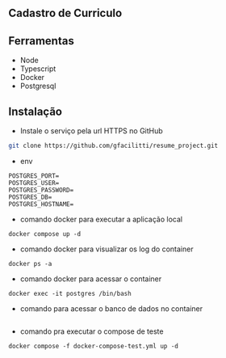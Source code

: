 ## Cadastro de Curriculo


## Ferramentas

- Node
- Typescript
- Docker 
- Postgresql

## Instalação

- Instale o serviço pela url HTTPS no GitHub

```bash
git clone https://github.com/gfacilitti/resume_project.git
```
- env
```
POSTGRES_PORT=
POSTGRES_USER=
POSTGRES_PASSWORD=
POSTGRES_DB=
POSTGRES_HOSTNAME=
```

- comando docker para executar a aplicação local

```
docker compose up -d
```

- comando docker para visualizar os log do container

```
docker ps -a
```
- comando docker para acessar o container

```
docker exec -it postgres /bin/bash
```

- comando para acessar o banco de dados no container

```psql -U postgres -d postgres
```
- comando pra executar o compose de teste

```
docker compose -f docker-compose-test.yml up -d
```